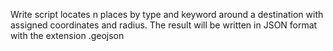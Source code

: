 Write script locates n places by type and keyword around a destination with assigned coordinates and radius.
The result will be written in JSON format with the extension .geojson

